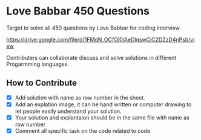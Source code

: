 # Love Babbar 450 Questions
Target to solve all 450 questions by Love Babbar for coding interview.

https://drive.google.com/file/d/1FMdN_OCfOI0iAeDlqswCiC2DZzD4nPsb/view

Contributers can collaborate discuss and solve solutions in different Progarmming languages.

## How to Contribute
- [x] Add solution with name as row number in the sheet.
- [x] Add an explation image, it can be hand written or computer drawing to let people easily understand your solution.
- [x] Your solution and explantaion should be in the same file with name as row number
- [x] Comment all specific task on the code related to code
